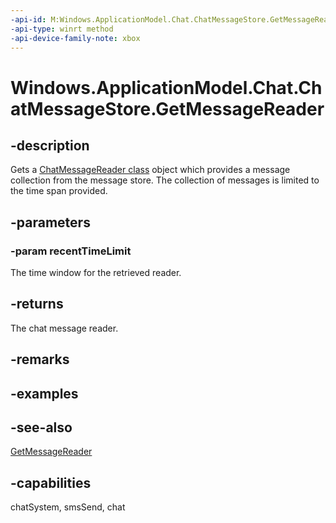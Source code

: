```yaml
---
-api-id: M:Windows.ApplicationModel.Chat.ChatMessageStore.GetMessageReader(Windows.Foundation.TimeSpan)
-api-type: winrt method
-api-device-family-note: xbox
---
```


<!-- Method syntax
public Windows.ApplicationModel.Chat.ChatMessageReader GetMessageReader(Windows.Foundation.TimeSpan recentTimeLimit)
-->

# Windows.ApplicationModel.Chat.ChatMessageStore.GetMessageReader

## -description
Gets a [ChatMessageReader class](chatmessagereader.md) object which provides a message collection from the message store. The collection of messages is limited to the time span provided.

## -parameters
### -param recentTimeLimit
The time window for the retrieved reader.

## -returns
The chat message reader.

## -remarks

## -examples

## -see-also
[GetMessageReader](chatmessagestore_getmessagereader_1198599356.md)
## -capabilities
chatSystem, smsSend, chat
